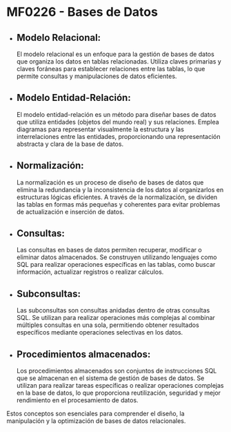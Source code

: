 <h1>MF0226 - Bases de Datos</h1>
<ul>
  <li>
    <h2>Modelo Relacional:</h2>
    <p>El modelo relacional es un enfoque para la gestión de bases de datos que organiza los datos en tablas relacionadas. Utiliza claves primarias y claves foráneas para establecer relaciones entre las tablas, lo que permite consultas y manipulaciones de datos eficientes.</p>
  </li>
  <li>
    <h2>Modelo Entidad-Relación:</h2>
    <p>El modelo entidad-relación es un método para diseñar bases de datos que utiliza entidades (objetos del mundo real) y sus relaciones. Emplea diagramas para representar visualmente la estructura y las interrelaciones entre las entidades, proporcionando una representación abstracta y clara de la base de datos.</p>
  </li>
  <li>
    <h2>Normalización:</h2>
    <p>La normalización es un proceso de diseño de bases de datos que elimina la redundancia y la inconsistencia de los datos al organizarlos en estructuras lógicas eficientes. A través de la normalización, se dividen las tablas en formas más pequeñas y coherentes para evitar problemas de actualización e inserción de datos.</p>
  </li>
  <li>
    <h2>Consultas:</h2>
    <p>Las consultas en bases de datos permiten recuperar, modificar o eliminar datos almacenados. Se construyen utilizando lenguajes como SQL para realizar operaciones específicas en las tablas, como buscar información, actualizar registros o realizar cálculos.</p>
  </li>
  <li>
    <h2>Subconsultas:</h2>
    <p>Las subconsultas son consultas anidadas dentro de otras consultas SQL. Se utilizan para realizar operaciones más complejas al combinar múltiples consultas en una sola, permitiendo obtener resultados específicos mediante operaciones selectivas en los datos.</p>
  </li>
  <li>
    <h2>Procedimientos almacenados:</h2>
    <p>Los procedimientos almacenados son conjuntos de instrucciones SQL que se almacenan en el sistema de gestión de bases de datos. Se utilizan para realizar tareas específicas o realizar operaciones complejas en la base de datos, lo que proporciona reutilización, seguridad y mejor rendimiento en el procesamiento de datos.</p>
  </li>
</ul>
<p>Estos conceptos son esenciales para comprender el diseño, la manipulación y la optimización de bases de datos relacionales.</p>
